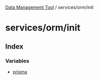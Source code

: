 [Data Management Tool](../../../index.md) / services/orm/init

# services/orm/init

## Index

### Variables

- [prisma](variables/prisma.md)
